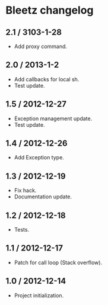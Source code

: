 # Bleetz changelog

## 2.1 / 3103-1-28

* Add proxy command.

## 2.0 / 2013-1-2

* Add callbacks for local sh.
* Test update.

## 1.5 / 2012-12-27

* Exception management update.
* Test update.

## 1.4 / 2012-12-26

* Add Exception type.

## 1.3 / 2012-12-19

* Fix hack.
* Documentation update.

## 1.2 / 2012-12-18

* Tests.

## 1.1 / 2012-12-17

* Patch for call loop (Stack overflow).

## 1.0 / 2012-12-14

* Project initialization.
